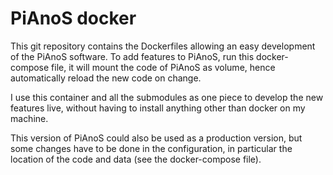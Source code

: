 PiAnoS docker
=============

This git repository contains the Dockerfiles allowing an easy development of the PiAnoS software.
To add features to PiAnoS, run this docker-compose file, it will mount the code of PiAnoS as volume, hence automatically reload the new code on change.

I use this container and all the submodules as one piece to develop the new features live, without having to install anything other than docker on my machine.

This version of PiAnoS could also be used as a production version, but some changes have to be done in the configuration, in particular the location of the code and data (see the docker-compose file).

